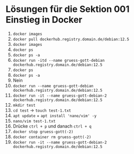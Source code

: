 # Lösungen für die Sektion 001 Einstieg in Docker

1. `docker images`
2. `docker pull dockerhub.registry.domain.de/debian:12.5`
3. `docker images`
4. `docker ps`
5. `docker ps -a`
6. `docker run -itd --name gruess-gott-debian dockerhub.registry.domain.de/debian:12.5`
7. `docker ps`
8. `docker ps -a`
9. Nein
10. `docker run --name gruess-gott-debian dockerhub.registry.domain.de/debian:12.5`
11. `docker run -it --name gruess-gott-debian-2 dockerhub.registry.domain.de/debian:12.5`
12. `mkdir test`
13. `cd test` -> `touch test-1.txt`
14. `apt update` + `apt install 'nano/vim' -y`
15. `nano/vim test-1.txt`
16. Drücke `ctrl + p` und danach `ctrl + q`
17. `docker stop gruess-gott(-2)`
18. `docker container rm gruess-gott(-2)`
19. `docker run -it --name gruess-gott-debian-2 dockerhub.registry.domain.de/debian:12.5`
